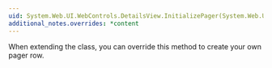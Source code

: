 ```yaml
---
uid: System.Web.UI.WebControls.DetailsView.InitializePager(System.Web.UI.WebControls.DetailsViewRow,System.Web.UI.WebControls.PagedDataSource)
additional_notes.overrides: *content
---
```


<p>When extending the <xref href="System.Web.UI.WebControls.DetailsView"></xref> class, you can override this method to create your own pager row.</p>


